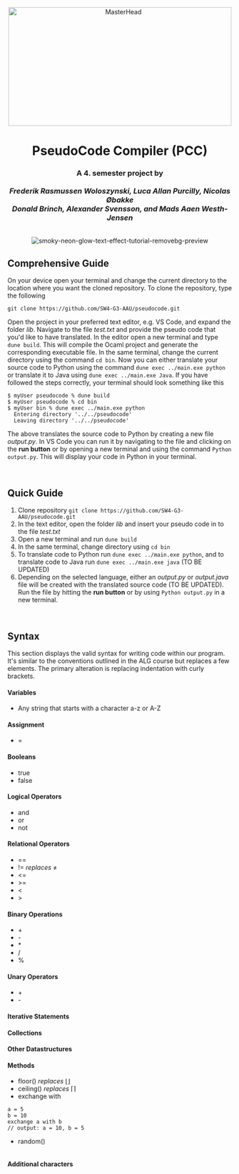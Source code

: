 <p align="center">
  <img src="https://blog.campaignmaster.co.uk/wp-content/uploads/2019/05/giphy.gif" alt="MasterHead" width="500" height="266">
</p>

<h1 align="center">PseudoCode Compiler (PCC)</h1>

<h3 align="center">A 4. semester project by 
<br> <br>
<i>Frederik Rasmussen Woloszynski, Luca Allan Purcilly, Nicolas Øbakke <br>
Donald Brinch, Alexander Svensson, and Mads Aaen Westh-Jensen</i> </h3>
<br>

<div align="center">
  <img src="https://github.com/SW4-G3-AAU/pseudocode/assets/116066516/5a8369b8-9147-4616-b675-ec9b289f0e4c" alt="smoky-neon-glow-text-effect-tutorial-removebg-preview" style="max-width: 100%;">
</div>

## Comprehensive Guide
On your device open your terminal and change the current directory to the location where you want the cloned repository. To clone the repository, type the following
```
git clone https://github.com/SW4-G3-AAU/pseudocode.git
```
Open the project in your preferred text editor, e.g. VS Code, and expand the folder *lib*. Navigate to the file *test.txt* and provide the pseudo code that you'd like to have translated. In the editor open a new terminal and type `dune build`. This will compile the Ocaml project and generate the corresponding executable file. In the same terminal, change the current directory using the command `cd bin`. Now you can either translate your source code to Python using the command `dune exec ../main.exe python` or translate it to Java using `dune exec ../main.exe Java`. If you have followed the steps correctly, your terminal should look something like this

```
$ myUser pseudocode % dune build
$ myUser pseudocode % cd bin
$ myUser bin % dune exec ../main.exe python
  Entering directory '../../pseudocode'
  Leaving directory '../../pseudocode'
```
The above translates the source code to Python by creating a new file *output.py*. In VS Code you can run it by navigating to the file and clicking on the **run button** or by opening a new terminal and using the command `Python output.py`. This will display your code in Python in your terminal.

<br>

## Quick Guide
1. Clone repository `git clone https://github.com/SW4-G3-AAU/pseudocode.git`
2. In the text editor, open the folder *lib* and insert your pseudo code in to the file *test.txt*
3. Open a new terminal and run `dune build`
4. In the same terminal, change directory using `cd bin`
5. To translate code to Python run `dune exec ../main.exe python`, and to translate code to Java run `dune exec ../main.exe java` (TO BE UPDATED)
7. Depending on the selected language, either an *output.py* or *output.java* file will be created with the translated source code (TO BE UPDATED). Run the file by hitting the **run button** or by using `Python output.py` in a new terminal.

<br>

## Syntax
This section displays the valid syntax for writing code within our program. It's similar to the conventions outlined in the ALG course but replaces a few elements. The primary alteration is replacing indentation with curly brackets.

#### Variables
- Any string that starts with a character a-z or A-Z

#### Assignment
- =

#### Booleans
- true
- false

#### Logical Operators
- and
- or
- not

#### Relational Operators
- ==
- != *replaces* ≠
- \<=
- \>=
- &lt;
- &gt;

#### Binary Operations
- \+
- \-
- \*
- /
- %

#### Unary Operators
- \+
- \-

<h4>Iterative Statements</h4>
<ul>
  <!-- Insert iterative statements here -->
</ul>

<h4>Collections</h4>
<ul>
  <!-- Insert collections here -->
</ul>

<h4>Other Datastructures</h4>
<ul>
  <!-- Insert other datastructures here -->
</ul>

#### Methods
- floor() *replaces* ⌊⌋
- ceiling() *replaces* ⌈⌉
- exchange with
```
a = 5
b = 10
exchange a with b
// output: a = 10, b = 5
```
- random()
```

```

<h4>Additional characters</h4>
<ul>
  <!-- Insert additional characters here -->
</ul>

